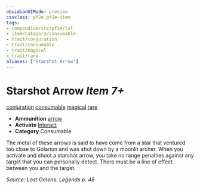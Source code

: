 ```yaml
---
obsidianUIMode: preview
cssclass: pf2e,pf2e-item
tags:
- compendium/src/pf2e/lol
- item/category/consumable
- trait/conjuration
- trait/consumable
- trait/magical
- trait/rare
aliases: ["Starshot Arrow"]
---
```

# Starshot Arrow *Item 7+*  
[conjuration](../../../Rules/traits/conjuration.md)  [consumable](../../../Rules/traits/consumable.md)  [magical](../../../Rules/traits/magical.md)  [rare](../../../Rules/traits/rare.md)  

- **Ammunition** [arrow](arrow.md)
- **Activate** [Interact](../../../Rules/actions/interact.md)
- **Category** Consumable

The metal of these arrows is said to have come from a star that ventured too close to Golarion and was shot down by a moonlit archer. When you activate and shoot a starshot arrow, you take no range penalties against any target that you can personally detect. There must be a line of effect between you and the target.

*Source: Lost Omens: Legends p. 48*